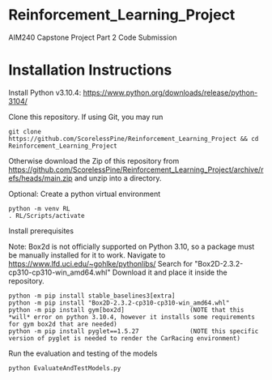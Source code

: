 # Reinforcement_Learning_Project
AIM240 Capstone Project Part 2 Code Submission

# Installation Instructions
Install Python v3.10.4: https://www.python.org/downloads/release/python-3104/

Clone this repository.
If using Git, you may run
```
git clone https://github.com/ScorelessPine/Reinforcement_Learning_Project && cd Reinforcement_Learning_Project
```
Otherwise download the Zip of this repository from https://github.com/ScorelessPine/Reinforcement_Learning_Project/archive/refs/heads/main.zip and unzip into a directory.

Optional: Create a python virtual environment
```
python -m venv RL
. RL/Scripts/activate
```

Install prerequisites

Note: Box2d is not officially supported on Python 3.10, so a package must be manually installed for it to work.
Navigate to https://www.lfd.uci.edu/~gohlke/pythonlibs/
Search for "Box2D-2.3.2-cp310-cp310-win_amd64.whl"
Download it and place it inside the repository.

```
python -m pip install stable_baselines3[extra]
python -m pip install "Box2D-2.3.2-cp310-cp310-win_amd64.whl"
python -m pip install gym[box2d]                  (NOTE that this *will* error on python 3.10.4, however it installs some requirements for gym box2d that are needed)
python -m pip install pyglet==1.5.27              (NOTE this specific version of pyglet is needed to render the CarRacing environment)
```

Run the evaluation and testing of the models

```
python EvaluateAndTestModels.py
```
